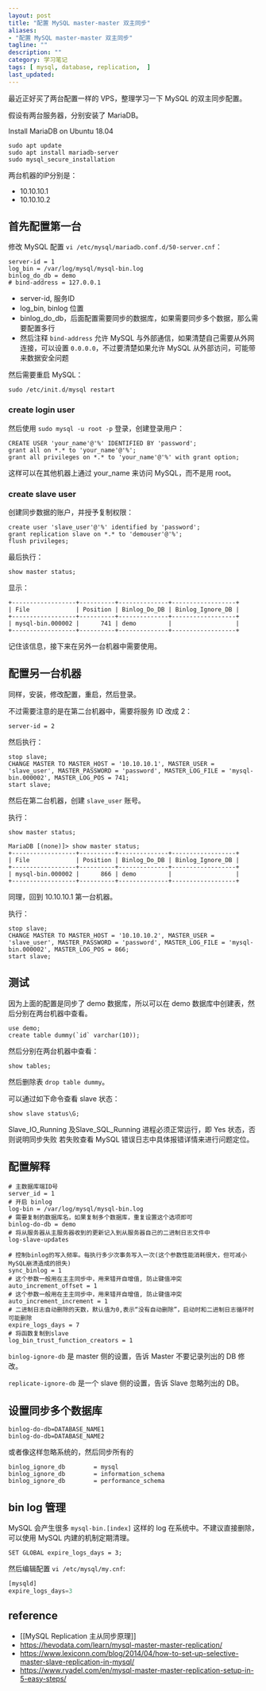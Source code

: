 ```yaml
---
layout: post
title: "配置 MySQL master-master 双主同步"
aliases: 
- "配置 MySQL master-master 双主同步"
tagline: ""
description: ""
category: 学习笔记
tags: [ mysql, database, replication,  ]
last_updated:
---
```


最近正好买了两台配置一样的 VPS，整理学习一下 MySQL 的双主同步配置。

假设有两台服务器，分别安装了 MariaDB。

Install MariaDB on Ubuntu 18.04

    sudo apt update
    sudo apt install mariadb-server
    sudo mysql_secure_installation

两台机器的IP分别是：

- 10.10.10.1
- 10.10.10.2

## 首先配置第一台

修改 MySQL 配置 `vi /etc/mysql/mariadb.conf.d/50-server.cnf`：

```
server-id = 1
log_bin = /var/log/mysql/mysql-bin.log
binlog_do_db = demo
# bind-address = 127.0.0.1
```

- server-id, 服务ID
- log_bin, binlog 位置
- binlog_do_db，后面配置需要同步的数据库，如果需要同步多个数据，那么需要配置多行
- 然后注释 `bind-address` 允许 MySQL 与外部通信，如果清楚自己需要从外网连接，可以设置 `0.0.0.0`，不过要清楚如果允许 MySQL 从外部访问，可能带来数据安全问题

然后需要重启 MySQL：

    sudo /etc/init.d/mysql restart

### create login user
然后使用 `sudo mysql -u root -p` 登录，创建登录用户：

    CREATE USER 'your_name'@'%' IDENTIFIED BY 'password';
    grant all on *.* to 'your_name'@'%';
    grant all privileges on *.* to 'your_name'@'%' with grant option;

这样可以在其他机器上通过 your_name 来访问 MySQL，而不是用 root。

### create slave user
创建同步数据的账户，并授予复制权限：

    create user 'slave_user'@'%' identified by 'password';
    grant replication slave on *.* to 'demouser'@'%';
    flush privileges;
    
最后执行：

    show master status;
    
显示：

```
+------------------+----------+--------------+------------------+
| File             | Position | Binlog_Do_DB | Binlog_Ignore_DB |
+------------------+----------+--------------+------------------+
| mysql-bin.000002 |      741 | demo         |                  |
+------------------+----------+--------------+------------------+
```

记住该信息，接下来在另外一台机器中需要使用。

## 配置另一台机器

同样，安装，修改配置，重启，然后登录。

不过需要注意的是在第二台机器中，需要将服务 ID 改成 2：

    server-id = 2

然后执行：

```
stop slave;
CHANGE MASTER TO MASTER_HOST = '10.10.10.1', MASTER_USER = 'slave_user', MASTER_PASSWORD = 'password', MASTER_LOG_FILE = 'mysql-bin.000002', MASTER_LOG_POS = 741;
start slave;
```

然后在第二台机器，创建 `slave_user` 账号。

执行：

    show master status;
    
```
MariaDB [(none)]> show master status;
+------------------+----------+--------------+------------------+
| File             | Position | Binlog_Do_DB | Binlog_Ignore_DB |
+------------------+----------+--------------+------------------+
| mysql-bin.000002 |      866 | demo         |                  |
+------------------+----------+--------------+------------------+
```

同理，回到 10.10.10.1 第一台机器。

执行：

```
stop slave;
CHANGE MASTER TO MASTER_HOST = '10.10.10.2', MASTER_USER = 'slave_user', MASTER_PASSWORD = 'password', MASTER_LOG_FILE = 'mysql-bin.000002', MASTER_LOG_POS = 866;
start slave;
```


## 测试
因为上面的配置是同步了 demo 数据库，所以可以在 demo 数据库中创建表，然后分别在两台机器中查看。

```
use demo;
create table dummy(`id` varchar(10));
```

然后分别在两台机器中查看：

    show tables;

然后删除表 `drop table dummy`。

可以通过如下命令查看 slave 状态：

    show slave status\G;

Slave_IO_Running 及Slave_SQL_Running 进程必须正常运行，即 Yes 状态，否则说明同步失败
若失败查看 MySQL 错误日志中具体报错详情来进行问题定位。


## 配置解释

```
# 主数据库端ID号
server_id = 1           
# 开启 binlog                 
log-bin = /var/log/mysql/mysql-bin.log    
# 需要复制的数据库名，如果复制多个数据库，重复设置这个选项即可                  
binlog-do-db = demo       
# 将从服务器从主服务器收到的更新记入到从服务器自己的二进制日志文件中                 
log-slave-updates                     

# 控制binlog的写入频率。每执行多少次事务写入一次(这个参数性能消耗很大，但可减小MySQL崩溃造成的损失) 
sync_binlog = 1                    
# 这个参数一般用在主主同步中，用来错开自增值, 防止键值冲突
auto_increment_offset = 1           
# 这个参数一般用在主主同步中，用来错开自增值, 防止键值冲突
auto_increment_increment = 1            
# 二进制日志自动删除的天数，默认值为0,表示“没有自动删除”，启动时和二进制日志循环时可能删除 
expire_logs_days = 7                   
# 将函数复制到slave  
log_bin_trust_function_creators = 1      
```


`binlog-ignore-db` 是 master 侧的设置，告诉 Master 不要记录列出的 DB 修改。

`replicate-ignore-db` 是一个 slave 侧的设置，告诉 Slave 忽略列出的 DB。

## 设置同步多个数据库

```
binlog-do-db=DATABASE_NAME1
binlog-do-db=DATABASE_NAME2
```

或者像这样忽略系统的，然后同步所有的

```
binlog_ignore_db        = mysql
binlog_ignore_db        = information_schema
binlog_ignore_db        = performance_schema
```


## bin log 管理
MySQL 会产生很多 `mysql-bin.[index]` 这样的 log 在系统中。不建议直接删除，可以使用 MySQL 内建的机制定期清理。

    SET GLOBAL expire_logs_days = 3;

然后编辑配置 `vi /etc/mysql/my.cnf`:

```sql
[mysqld]
expire_logs_days=3
```


## reference 

- [[MySQL Replication 主从同步原理]]
- <https://hevodata.com/learn/mysql-master-master-replication/>
- <https://www.lexiconn.com/blog/2014/04/how-to-set-up-selective-master-slave-replication-in-mysql/>
- <https://www.ryadel.com/en/mysql-master-master-replication-setup-in-5-easy-steps/>

